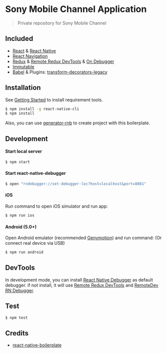 # Sony Mobile Channel Application

> Private repository for Sony Mobile Channel

## Included

* [React](https://github.com/facebook/react) &
  [React Native](https://github.com/facebook/react-native)
* [React Navigation](https://github.com/react-community/react-navigation)
* [Redux](https://github.com/reactjs/redux) &
  [Remote Redux DevTools](https://github.com/zalmoxisus/remote-redux-devtools) &
  [On Debugger](https://github.com/jhen0409/remote-redux-devtools-on-debugger)
* [Immutable](https://github.com/facebook/immutable-js)
* [Babel](https://github.com/babel/babel) & Plugins:
  [transform-decorators-legacy](https://github.com/loganfsmyth/babel-plugin-transform-decorators-legacy)

## Installation

See
[Getting Started](https://facebook.github.io/react-native/docs/getting-started.html)
to install requirement tools.

```bash
$ npm install -g react-native-cli
$ npm install
```

Also, you can use [generator-rnb](https://github.com/jhen0409/generator-rnb) to
create project with this boilerplate.

## Development

#### Start local server

```bash
$ npm start
```

#### Start react-native-debugger
```bash
$ open "rndebugger://set-debugger-loc?host=localhost&port=8081"
```

#### iOS

Run command to open iOS simulator and run app:

```bash
$ npm run ios
```

#### Android (5.0+)

Open Android emulator (recommended [Genymotion](https://www.genymotion.com)) and
run command: (Or connect real device via USB)

```bash
$ npm run android
```

## DevTools

In development mode, you can install
[React Native Debugger](https://github.com/jhen0409/react-native-debugger) as
default debugger. if not install, it will use
[Remote Redux DevTools](https://github.com/zalmoxisus/remote-redux-devtools) and
[RemoteDev RN Debugger](https://github.com/jhen0409/remotedev-rn-debugger).

## Test

```bash
$ npm test
```

## Credits

* [react-native-boilerplate](https://github.com/jhen0409/react-native-boilerplate)


